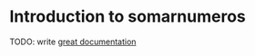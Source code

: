 # Introduction to somarnumeros

TODO: write [great documentation](http://jacobian.org/writing/great-documentation/what-to-write/)
